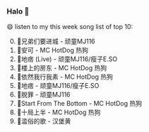 

### Halo 👋

😄 listen to my this week song list of top 10:

0. 🌈兄弟们要进城 - 顽童MJ116
1. 🌈安可 - MC HotDog 热狗
2. 🌈地痞 (Live) - 顽童MJ116/瘦子E.SO
3. 🌈楼上的房东 - MC HotDog 热狗
4. 🌈依然我行我素 - MC HotDog 热狗
5. 🌈地痞 - 顽童MJ116/瘦子E.SO
6. 🌈脱罪 - 顽童MJ116
7. 🌈Start From The Bottom - MC HotDog 热狗
8. 🌈十局上半 - MC HotDog 热狗
9. 🌈滥俗的歌 - 汉堡黄

